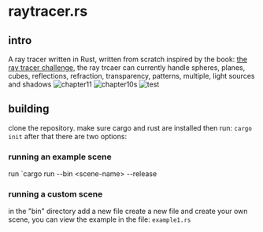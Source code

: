 # raytracer.rs
## intro
A ray tracer written in Rust, written from scratch inspired by the book: [the ray tracer challenge](http://raytracerchallenge.com/), the ray trcaer can currently handle spheres, planes, cubes, reflections, refraction, transparency, patterns, multiple, light sources and shadows 
![chapter11](https://github.com/alon651/raytracer.rs/assets/52508633/9ad867dc-d8d6-48a5-b832-ce57a3a15a82)
![chapter10s](https://github.com/alon651/raytracer.rs/assets/52508633/46cf37a1-2181-4b85-9ff6-cae08ccbf1e4)
![test](https://github.com/alon651/raytracer.rs/assets/52508633/7b1fdb68-d76e-4ba4-bb71-5d38e7b8975a)
## building
clone the repository.
make sure cargo and rust are installed then run: `cargo init`
after that there are two options: 
### running an example scene
run `cargo run --bin \<scene-name> --release
### running a custom scene
in the "bin" directory add a new file create a new file and create your own scene, you can view the example in the file: `example1.rs`
